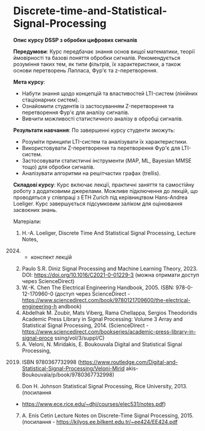 # Discrete-time-and-Statistical-Signal-Processing


**Опис курсу DSSP з обробки цифрових сигналів**

**Передумови**: Курс передбачає знання основ вищої математики, теорії ймовірності та базові поняття обробки сигналів. Рекомендується розуміння таких тем, як типи фільтрів, їх характеристики, а також основи перетворень Лапласа, Фур'є та z-перетворення.

**Мета курсу**:
- Набути знання щодо концепцій та властивостей LTI-систем (лінійних стаціонарних систем).
- Ознайомити студентів із застосуванням Z-перетворення та перетворення Фур'є для аналізу сигналів.
- Вивчити можливості статистичного аналізу в обробці сигналів.
  
**Результати навчання**: По завершенні курсу студенти зможуть:
- Розуміти принципи LTI-систем та аналізувати їх характеристики.
- Використовувати Z-перетворення та перетворення Фур'є для LTI-систем.
- Застосовувати статистичні інструменти (MAP, ML, Bayesian MMSE тощо) для обробки сигналів.
- Аналізувати алгоритми на решітчастих графах (trellis).

**Складові курсу**: Курс включає лекції, практичні заняття та самостійну роботу з додатковими джерелами. Можливе підключення до лекцій, що проводяться у співпраці з ETH Zurich під керівництвом Hans-Andrea Loeliger. Курс завершується підсумковим заліком для оцінювання засвоєних знань.


Матеріали:

1) H.-A. Loeliger, Discrete Time And Statistical Signal Processing, Lecture Notes,
2024. - конспект лекцій
2) Paulo S.R. Diniz Signal Processing and Machine Learning Theory, 2023. DOI:
https://doi.org/10.1016/C2021-0-01229-3 (можна отримати доступ через
ScienceDirect)
3) W.-K. Chen The Electrical Engineering Handbook, 2005. ISBN:
978-0-12-170960-0 (доступ через ScienceDirect -
https://www.sciencedirect.com/book/9780121709600/the-electrical-engineering-h
andbook)
4) Abdelhak M. Zoubir, Mats Viberg, Rama Chellappa, Sergios Theodoridis
Academic Press Library in Signal Processing: Volume 3 Array and Statistical
Signal Processing, 2014. (ScienceDirect -
https://www.sciencedirect.com/bookseries/academic-press-library-in-signal-proce
ssing/vol/3/suppl/C)
5) A. Veloni, N. Miridakis, E. Boukouvala Digital and Statistical Signal Processing,
2019. ISBN 9780367732998
(https://www.routledge.com/Digital-and-Statistical-Signal-Processing/Veloni-Mirid
akis-Boukouvala/p/book/9780367732998)
6) Don H. Johnson Statistical Signal Processing, Rice University, 2013. (посилання
- https://www.ece.rice.edu/~dhj/courses/elec531/notes.pdf)
7) A. Enis Cetin Lecture Notes on Discrete-Time Signal Processing, 2015.
(посилання - https://kilyos.ee.bilkent.edu.tr/~ee424/EE424.pdf

